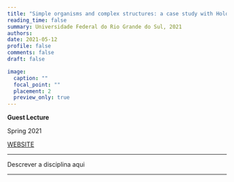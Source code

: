 ```yaml
---
title: "Simple organisms and complex structures: a case study with Holothuroidea (Echinodermata) using scanning electron microscopy (SEM) and microtomography"
reading_time: false
summary: Universidade Federal do Rio Grande do Sul, 2021
authors:
date: 2021-05-12
profile: false
comments: false
draft: false

image:
  caption: ""
  focal_point: ""
  placement: 2
  preview_only: true
---
```


**Guest Lecture**

Spring 2021

[WEBSITE](https://www.ufrgs.br/biociencias/)

---

Descrever a disciplina aqui

---
